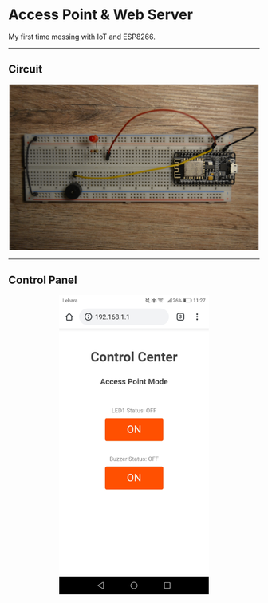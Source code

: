 # Access Point & Web Server
<p> My first time messing with IoT and ESP8266. </p>
<hr>
<h2>Circuit</h2>
<p align="center">
<img src="https://github.com/doeppler/AccessPoint-WebServer/blob/master/img/circuit.JPG?raw=true" alt="Circuit" width=500>
</p>
<hr>
<h2>Control Panel</h2>
<p align="center">
<img src="https://github.com/doeppler/AccessPoint-WebServer/blob/master/img/cp.jpg?raw=true" alt="Control Panel" width=300>
</p>
